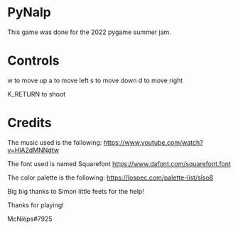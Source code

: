 # PyNalp

This game was done for the 2022 pygame summer jam.

# Controls
w to move up
a to move left
s to move down
d to move right

K_RETURN to shoot


# Credits

The music used is the following:
https://www.youtube.com/watch?v=HlA2dMNNdtw

The font used is named Squarefont
https://www.dafont.com/squarefont.font

The color palette is the following:
https://lospec.com/palette-list/slso8

Big big thanks to Simon little feets for the help!

Thanks for playing!


McNiëps#7925
